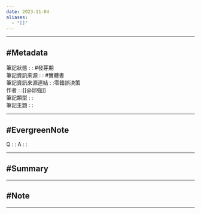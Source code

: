 ```yaml
---
date: 2023-11-04
aliases:
  - "[]"
---
```

---
#Metadata
---
筆記狀態 : : #發芽期<br>
筆記資訊來源 : : #實體書<br>
筆記資訊來源連結 : :零錯誤決策 <br>
作者 : :[[@邱強]]<br>
筆記類型 : :<br>
筆記主題 : :<br>

---
#EvergreenNote
---
Q : :
A : :

---
#Summary
---






---
#Note 
---






---



